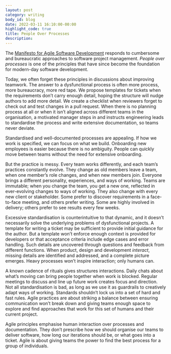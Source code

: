 ```yaml
---
layout: post
category: writing
body_id: blog
date: 2022-03-11 16:10:00-00:00
highlight_code: true
title: People Over Processes
description: 
---
```


The [Manifesto for Agile Software Development](https://agilemanifesto.org) responds to cumbersome and bureaucratic approaches to software project management. _People over processes_ is one of the principles that have since become the foundation for modern-day software development.

Today, we often forget these principles in discussions about improving teamwork. The answer to a dysfunctional process is often more process, more bureaucracy, more red tape. We propose templates for tickets when the requirements don’t carry enough detail, hoping the structure will nudge authors to add more detail. We create a checklist when reviewers forget to check out and test changes in a pull request. When there is no planning process at all or when it isn’t aligned across different teams in the organisation, a motivated manager steps in and instructs engineering leads to standardise the process and write extensive documentation, so teams never deviate.

Standardised and well-documented processes are appealing. If how we work is specified, we can focus on what we build. Onboarding new employees is easier because there is no ambiguity. People can quickly move between teams without the need for extensive onboarding.  

But the practice is messy. Every team works differently, and each team’s practices constantly evolve. They change as old members leave a team, when one member’s role changes, and when new members join. Everyone brings a different personality, experiences, and ways of working. Teams are immutable; when you change the team, you get a new one, reflected in ever-evolving changes to ways of working. They also change with every new client or stakeholder. Some prefer to discover requirements in a face-to-face meeting, and others prefer writing. Some are highly involved in delivery; others prefer to see results every few weeks. 

Excessive standardisation is counterintuitive to that dynamic, and it doesn’t necessarily solve the underlying problems of dysfunctional projects. A template for writing a ticket may be sufficient to provide initial guidance for the author. But a template won’t enforce enough context is provided for developers or that acceptance criteria include edge cases and error handling. Such details are uncovered through questions and feedback from different functions. When product, design and development _interact_, missing details are identified and addressed, and a complete picture emerges. Heavy processes won’t inspire interaction; only humans can.  

A known cadence of rituals gives structures interactions. Daily chats about what’s moving can bring people together when work is blocked. Regular meetings to discuss and line up future work creates focus and direction. Not all standardisation is bad, as long as we use it as guardrails to creatively adapt ways of working. Standards shouldn’t lock us into a set of hard and fast rules. Agile practices are about striking a balance between ensuring communication won’t break down and giving teams enough space to explore and find approaches that work for this set of humans and their current project. 

Agile principles emphasise human interaction over processes and documentation. They don’t prescribe how we should organise our teams to deliver software, how long our iterations should be, or what goes into a ticket. Agile is about giving teams the power to find the best process for a group of individuals. 